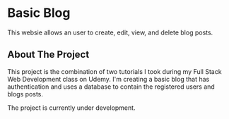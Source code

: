 # Basic Blog
This websie allows an user to create, edit, view, and delete blog posts.
## About The Project
This project is the combination of two tutorials I took during my Full Stack Web Development class on Udemy. I'm creating a basic blog that has authentication and uses a database to contain the registered users and blogs posts.

The project is currently under development.
